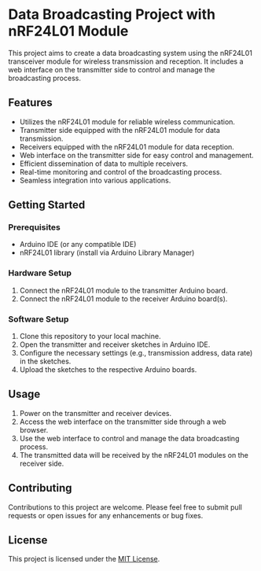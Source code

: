 # Data Broadcasting Project with nRF24L01 Module

This project aims to create a data broadcasting system using the nRF24L01 transceiver module for wireless transmission and reception. It includes a web interface on the transmitter side to control and manage the broadcasting process.

## Features

- Utilizes the nRF24L01 module for reliable wireless communication.
- Transmitter side equipped with the nRF24L01 module for data transmission.
- Receivers equipped with the nRF24L01 module for data reception.
- Web interface on the transmitter side for easy control and management.
- Efficient dissemination of data to multiple receivers.
- Real-time monitoring and control of the broadcasting process.
- Seamless integration into various applications.

## Getting Started

### Prerequisites

- Arduino IDE (or any compatible IDE)
- nRF24L01 library (install via Arduino Library Manager)

### Hardware Setup

1. Connect the nRF24L01 module to the transmitter Arduino board.
2. Connect the nRF24L01 module to the receiver Arduino board(s).

### Software Setup

1. Clone this repository to your local machine.
2. Open the transmitter and receiver sketches in Arduino IDE.
3. Configure the necessary settings (e.g., transmission address, data rate) in the sketches.
4. Upload the sketches to the respective Arduino boards.

## Usage

1. Power on the transmitter and receiver devices.
2. Access the web interface on the transmitter side through a web browser.
3. Use the web interface to control and manage the data broadcasting process.
4. The transmitted data will be received by the nRF24L01 modules on the receiver side.

## Contributing

Contributions to this project are welcome. Please feel free to submit pull requests or open issues for any enhancements or bug fixes.

## License

This project is licensed under the [MIT License](LICENSE).
